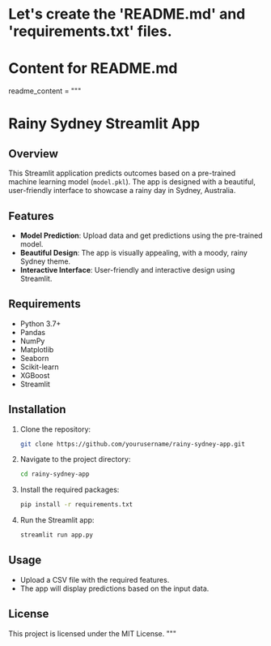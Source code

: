 # Let's create the 'README.md' and 'requirements.txt' files.

# Content for README.md
readme_content = """
# Rainy Sydney Streamlit App

## Overview
This Streamlit application predicts outcomes based on a pre-trained machine learning model (`model.pkl`). The app is designed with a beautiful, user-friendly interface to showcase a rainy day in Sydney, Australia.

## Features
- **Model Prediction**: Upload data and get predictions using the pre-trained model.
- **Beautiful Design**: The app is visually appealing, with a moody, rainy Sydney theme.
- **Interactive Interface**: User-friendly and interactive design using Streamlit.

## Requirements
- Python 3.7+
- Pandas
- NumPy
- Matplotlib
- Seaborn
- Scikit-learn
- XGBoost
- Streamlit

## Installation
1. Clone the repository:
    ```bash
    git clone https://github.com/yourusername/rainy-sydney-app.git
    ```
2. Navigate to the project directory:
    ```bash
    cd rainy-sydney-app
    ```
3. Install the required packages:
    ```bash
    pip install -r requirements.txt
    ```
4. Run the Streamlit app:
    ```bash
    streamlit run app.py
    ```

## Usage
- Upload a CSV file with the required features.
- The app will display predictions based on the input data.

## License
This project is licensed under the MIT License.
"""